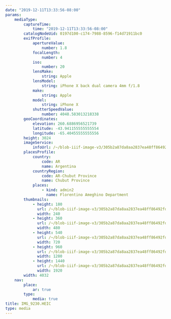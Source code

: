 ```yaml
---
date: "2019-12-11T13:33:56-08:00"
params:
    mediaType:
        captureTime:
            time: "2019-12-11T13:33:56-08:00"
        catalogNodeUid: 0197d100-c174-7988-8596-f14d71911bc0
        exifProfile:
            apertureValue:
                number: 1.8
            focalLength:
                number: 4
            iso:
                number: 20
            lensMake:
                string: Apple
            lensModel:
                string: iPhone X back dual camera 4mm f/1.8
            make:
                string: Apple
            model:
                string: iPhone X
            shutterSpeedValue:
                number: 4048.583013218338
        geoCoordinates:
            elevation: 260.6886956521739
            latitude: -43.941155555555554
            longitude: -65.40455555555556
        height: 3024
        imageService:
            infoUrl: /~/blob-iiif-image-v3/305b2a87da8aa2837ea48ff86492fd8e9a4cca3b0bbb356de9fbde7fa276b895/info.json
        placesProfile:
            country:
                code: AR
                name: Argentina
            countryRegion:
                code: AR-Chubut Province
                name: Chubut Province
            places:
                - kind: admin2
                  name: Florentino Ameghino Department
        thumbnails:
            - height: 180
              url: /~/blob-iiif-image-v3/305b2a87da8aa2837ea48ff86492fd8e9a4cca3b0bbb356de9fbde7fa276b895/full/240%2C180/0/default.jpg
              width: 240
            - height: 360
              url: /~/blob-iiif-image-v3/305b2a87da8aa2837ea48ff86492fd8e9a4cca3b0bbb356de9fbde7fa276b895/full/480%2C360/0/default.jpg
              width: 480
            - height: 540
              url: /~/blob-iiif-image-v3/305b2a87da8aa2837ea48ff86492fd8e9a4cca3b0bbb356de9fbde7fa276b895/full/720%2C540/0/default.jpg
              width: 720
            - height: 960
              url: /~/blob-iiif-image-v3/305b2a87da8aa2837ea48ff86492fd8e9a4cca3b0bbb356de9fbde7fa276b895/full/1280%2C960/0/default.jpg
              width: 1280
            - height: 1440
              url: /~/blob-iiif-image-v3/305b2a87da8aa2837ea48ff86492fd8e9a4cca3b0bbb356de9fbde7fa276b895/full/1920%2C1440/0/default.jpg
              width: 1920
        width: 4032
    nav:
        place:
            ar: true
        type:
            media: true
title: IMG_9230.HEIC
type: media
---
```

